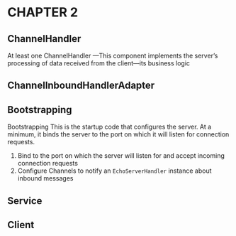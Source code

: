 # CHAPTER 2

## ChannelHandler

At least one ChannelHandler —This component implements the server’s processing of data received from the client—its business logic

## ChannelInboundHandlerAdapter

## Bootstrapping

Bootstrapping This is the startup code that configures the server. At a minimum,
it binds the server to the port on which it will listen for connection requests.

1. Bind to the port on which the server will listen for and accept incoming connection requests
2. Configure Channels to notify an `EchoServerHandler` instance about inbound messages

## Service

## Client
